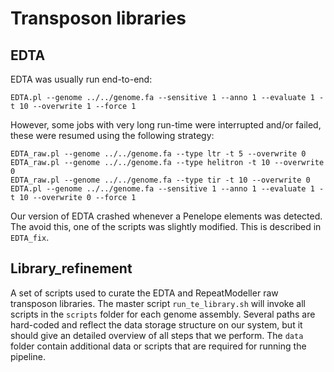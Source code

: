 # Transposon libraries

## EDTA

EDTA was usually run end-to-end:

```
EDTA.pl --genome ../../genome.fa --sensitive 1 --anno 1 --evaluate 1 -t 10 --overwrite 1 --force 1
```

However, some jobs with very long run-time were interrupted and/or failed, these were resumed using the following strategy:
```
EDTA_raw.pl --genome ../../genome.fa --type ltr -t 5 --overwrite 0
EDTA_raw.pl --genome ../../genome.fa --type helitron -t 10 --overwrite 0
EDTA_raw.pl --genome ../../genome.fa --type tir -t 10 --overwrite 0
EDTA.pl --genome ../../genome.fa --sensitive 1 --anno 1 --evaluate 1 -t 10 --overwrite 0 --force 1
```

Our version of EDTA crashed whenever a Penelope elements was detected. The avoid this, one of the scripts was slightly modified. This is described in `EDTA_fix`.

## Library_refinement

A set of scripts used to curate the EDTA and RepeatModeller raw transposon libraries. The master script `run_te_library.sh` will invoke all scripts in the `scripts` folder for each genome assembly. Several paths are hard-coded and reflect the data storage structure on our system, but it should give an detailed overview of all steps that we perform. The `data` folder contain additional data or scripts that are required for running the pipeline.
